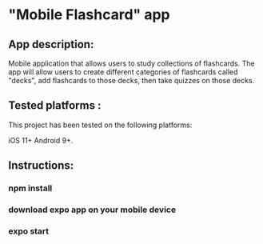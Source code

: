 # "Mobile Flashcard" app

## App description:

Mobile application that allows users to study collections of flashcards. The app will allow users to create different categories of flashcards called "decks", add flashcards to those decks, then take quizzes on those decks.

## Tested platforms :
This project has been tested on the following platforms:

iOS 11+
Android 9+.

## Instructions:

### npm install

### download expo app on your mobile device

### expo start